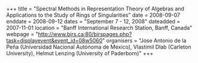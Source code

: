 +++
title = "Spectral Methods in Representation Theory of Algebras and Applications to the Study of Rings of Singularities"
date = 2008-09-07
enddate = 2008-09-12
dates = "September 7 - 12, 2008"
dateadded = 2007-11-01
location = "Banff International Research Station, Banff, Canada"
webpage = "http://www.birs.ca:80/birspages.php?task=displayevent&event_id=08w5060"
organisers = "Jose Antonio de la Peña (Universidad Nacional Autónoma de Mexico), Vlastimil Dlab (Carleton University), Helmut Lenzing (University of Paderborn)"
+++
